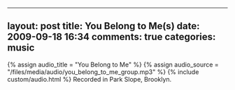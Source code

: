 
---
layout: post
title: You Belong to Me(s)
date: 2009-09-18 16:34
comments: true
categories: music
---

{% assign audio_title = "You Belong to Me" %}
{% assign audio_source = "/files/media/audio/you_belong_to_me_group.mp3" %}
{% include custom/audio.html %}
Recorded in Park Slope, Brooklyn.


